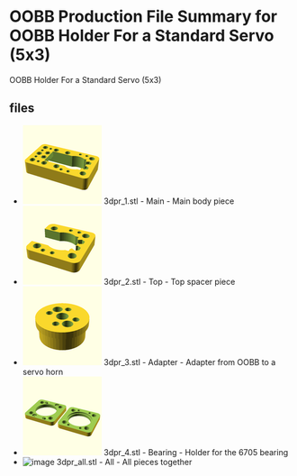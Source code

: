 # OOBB Production File Summary for OOBB Holder For a Standard Servo (5x3)
OOBB Holder For a Standard Servo (5x3)
## files

* ![image](images/3dpr_1_140.png) 3dpr_1.stl  - Main - Main body piece  
* ![image](images/3dpr_2_140.png) 3dpr_2.stl  - Top - Top spacer piece  
* ![image](images/3dpr_3_140.png) 3dpr_3.stl  - Adapter - Adapter from OOBB to a servo horn  
* ![image](images/3dpr_4_140.png) 3dpr_4.stl  - Bearing - Holder for the 6705 bearing  
* ![image](images/3dpr_all_140.png) 3dpr_all.stl  - All - All pieces together  
